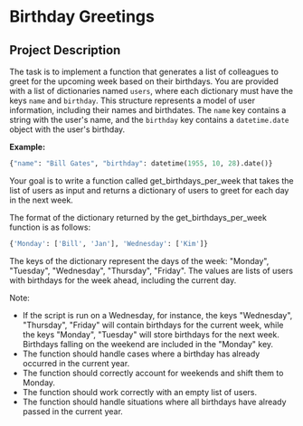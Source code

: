# Birthday Greetings

## Project Description

The task is to implement a function that generates a list of colleagues to greet for the upcoming week based on their birthdays. You are provided with a list of dictionaries named `users`, where each dictionary must have the keys `name` and `birthday`. This structure represents a model of user information, including their names and birthdates. The `name` key contains a string with the user's name, and the `birthday` key contains a `datetime.date` object with the user's birthday.

**Example:**

```python
{"name": "Bill Gates", "birthday": datetime(1955, 10, 28).date()}
```

Your goal is to write a function called get_birthdays_per_week that takes the list of users as input and returns a dictionary of users to greet for each day in the next week.

The format of the dictionary returned by the get_birthdays_per_week function is as follows:

```python
{'Monday': ['Bill', 'Jan'], 'Wednesday': ['Kim']}
```

The keys of the dictionary represent the days of the week: "Monday", "Tuesday", "Wednesday", "Thursday", "Friday". The values are lists of users with birthdays for the week ahead, including the current day.

Note:

- If the script is run on a Wednesday, for instance, the keys "Wednesday", "Thursday", "Friday" will contain birthdays for the current week, while the keys "Monday", "Tuesday" will store birthdays for the next week. Birthdays falling on the weekend are included in the "Monday" key.
- The function should handle cases where a birthday has already occurred in the current year.
- The function should correctly account for weekends and shift them to Monday.
- The function should work correctly with an empty list of users.
- The function should handle situations where all birthdays have already passed in the current year.
